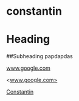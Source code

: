 # constantin
# Heading

##Subheading papdapdas



www.google.com

<www.google.com>

[Constantin](../../constantin)